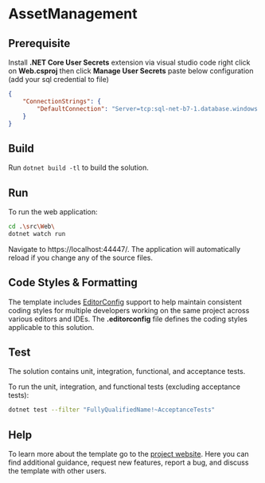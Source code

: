 ﻿# AssetManagement
## Prerequisite
Install **.NET Core User Secrets** extension via visual studio code
right click on **Web.csproj** then click **Manage User Secrets**
paste below configuration (add your sql credential to file)
```json
{
    "ConnectionStrings": {
        "DefaultConnection": "Server=tcp:sql-net-b7-1.database.windows.net,1433;Initial Catalog=assetmanagement-local;Persist Security Info=False;User ID=<<SQL_USER_NAME>>;Password=<<SQL_PASSWORD>>;MultipleActiveResultSets=False;Encrypt=True;TrustServerCertificate=False;Connection Timeout=30;"
    }
}
```

## Build

Run `dotnet build -tl` to build the solution.

## Run

To run the web application:

```bash
cd .\src\Web\
dotnet watch run
```

Navigate to https://localhost:44447/. The application will automatically reload if you change any of the source files.

## Code Styles & Formatting

The template includes [EditorConfig](https://editorconfig.org/) support to help maintain consistent coding styles for multiple developers working on the same project across various editors and IDEs. The **.editorconfig** file defines the coding styles applicable to this solution.

## Test

The solution contains unit, integration, functional, and acceptance tests.

To run the unit, integration, and functional tests (excluding acceptance tests):
```bash
dotnet test --filter "FullyQualifiedName!~AcceptanceTests"
```

## Help
To learn more about the template go to the [project website](https://github.com/jasontaylordev/CleanArchitecture). Here you can find additional guidance, request new features, report a bug, and discuss the template with other users.